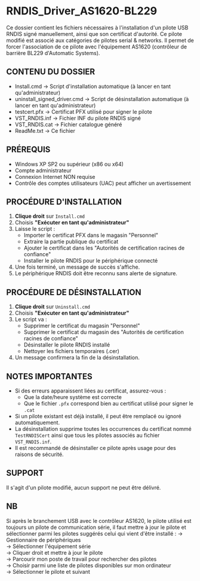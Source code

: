 # RNDIS_Driver_AS1620-BL229
Ce dossier contient les fichiers nécessaires à l'installation d'un pilote USB RNDIS signé manuellement, ainsi que son certificat d'autorité. Ce pilote modifié est associé aux catégories de pilotes serial & networks. Il permet de forcer l'association de ce pilote avec l'équipement AS1620 (contrôleur de barrière BL229 d'Automatic Systems).

CONTENU DU DOSSIER
-------------------
- Install.cmd                 → Script d'installation automatique (à lancer en tant qu'administrateur)
- uninstall_signed_driver.cmd → Script de désinstallation automatique (à lancer en tant qu'administrateur)
- testcert.pfx                → Certificat PFX utilisé pour signer le pilote
- VST_RNDIS.inf               → Fichier INF du pilote RNDIS signé
- VST_RNDIS.cat               → Fichier catalogue généré
- ReadMe.txt                  → Ce fichier

PRÉREQUIS
----------
- Windows XP SP2 ou supérieur (x86 ou x64)
- Compte administrateur
- Connexion Internet NON requise
- Contrôle des comptes utilisateurs (UAC) peut afficher un avertissement

PROCÉDURE D'INSTALLATION
-------------------------
1. **Clique droit** sur `Install.cmd`
2. Choisis **"Exécuter en tant qu'administrateur"**
3. Laisse le script :
   - Importer le certificat PFX dans le magasin "Personnel"
   - Extraire la partie publique du certificat
   - Ajouter le certificat dans les "Autorités de certification racines de confiance"
   - Installer le pilote RNDIS pour le périphérique connecté
4. Une fois terminé, un message de succès s'affiche.
5. Le périphérique RNDIS doit être reconnu sans alerte de signature.

PROCÉDURE DE DÉSINSTALLATION
-----------------------------
1. **Clique droit** sur `Uninstall.cmd`
2. Choisis **"Exécuter en tant qu'administrateur"**
3. Le script va :
   - Supprimer le certificat du magasin "Personnel"
   - Supprimer le certificat du magasin des "Autorités de certification racines de confiance"
   - Désinstaller le pilote RNDIS installé
   - Nettoyer les fichiers temporaires (.cer)
4. Un message confirmera la fin de la désinstallation.

NOTES IMPORTANTES
------------------
- Si des erreurs apparaissent liées au certificat, assurez-vous :
  - Que la date/heure système est correcte
  - Que le fichier `.pfx` correspond bien au certificat utilisé pour signer le `.cat`
- Si un pilote existant est déjà installé, il peut être remplacé ou ignoré automatiquement.
- La désinstallation supprime toutes les occurrences du certificat nommé `TestRNDISCert` ainsi que tous les pilotes associés au fichier `VST_RNDIS.inf`.
- Il est recommandé de désinstaller ce pilote après usage pour des raisons de sécurité.

SUPPORT
--------
Il s'agit d'un pilote modifié, aucun support ne peut être délivré.

NB
---
Si après le branchement USB avec le contrôleur AS1620, le pilote utilisé est toujours un pilote de communication série, il faut mettre à jour le pilote et sélectionner parmi les pilotes suggérés celui qui vient d'être installé :
 -> Gestionnaire de périphériques \
 -> Sélectionner l'équipement série \
 -> Cliquer droit et mettre à jour le pilote \
 -> Parcourir mon poste de travail pour rechercher des pilotes \
 -> Choisir parmi une liste de pilotes disponibles sur mon ordinateur \
 -> Sélectionner le pilote et suivant
